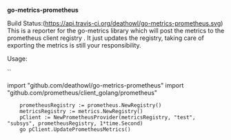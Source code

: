 **go-metrics-prometheus**

Build Status:(https://api.travis-ci.org/deathowl/go-metrics-prometheus.svg)
This is a reporter for the go-metrics library which will post the metrics to the prometheus client registry . It just updates the registry, taking care of exporting the metrics is still your responsibility.


Usage:

``


import "github.com/deathowl/go-metrics-prometheus"
import "github.com/prometheus/client_golang/prometheus"

    	prometheusRegistry := prometheus.NewRegistry()
        metricsRegistry := metrics.NewRegistry()
        pClient := NewPrometheusProvider(metricsRegistry, "test", "subsys", prometheusRegistry, 1*time.Second)
        go pClient.UpdatePrometheusMetrics()
```

